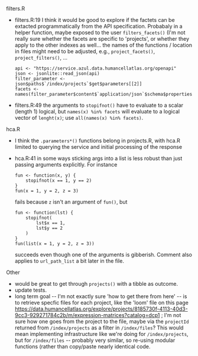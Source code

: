 filters.R

- filters.R:19 I think it would be good to explore if the factets can
  be extacted programmatically from the API specification. Probabaly
  in a helper function, maybe exposed to the user `filters_facets()`
  (I'm not really sure whether the facets are specific to 'projects',
  or whether they apply to the other indexes as well... the names of
  the functions / location in files might need to be adjusted, e.g.,
  `project_facets()`, `project_filters()`, ...
  
  ```{r}
  api <- "https://service.azul.data.humancellatlas.org/openapi"
  json <- jsonlite::read_json(api)
  filter_parameter <- json$paths$`/index/projects`$get$parameters[[2]]
  facets <- names(filter_parameter$content$`application/json`$schema$properties)
  ```
  
- filters.R:49 the arguments to `stopifnot()` have to evaluate to a
  scalar (length 1) logical, but `names(x) %in% facets` will evaluate
  to a logical vector of `lenght(x)`; use `all(names(x) %in% facets)`.

hca.R

- I think the `.parameters*()` functions belong in projects.R, with
  hca.R limited to querying the service and initial processing of the
  response
  
- hca.R:41 in some ways sticking args into a list is less robust than
  just passing arguments explicitly. For instance

    ```
    fun <- function(x, y) { 
        stopifnot(x == 1, y == 2)
    }
    fun(x = 1, y = 2, z = 3)
    ```
    
  fails because `z` isn't an argument of `fun()`, but
  
    ```
    fun <- function(lst) {
        stopifnot(
            lst$x == 1,
            lst$y == 2
        )
    }
    fun(list(x = 1, y = 2, z = 3))
    ```

  succeeds even though one of the arguments is gibberish. Comment also
  applies to `url_path_list` a bit later in the file.
  


Other

- would be great to get through `projects()` with a tibble as outcome.
- update tests.
- long term goal -- I'm not exactly sure 'how to get there from here'
  -- is to retrieve specfic files for each project, like the 'loom'
  file on this page
  https://data.humancellatlas.org/explore/projects/8185730f-4113-40d3-9cc3-929271784c2b/m/expression-matrices?catalog=dcp1
  ; I'm not sure how one goes from the project to the file, maybe via
  the `projectId` returned from `/index/projects` as a filter in
  `/index/files`? This would mean implementing infrastructure like
  we're doing for `/index/projects`, but for `/index/files` --
  probably very similar, so re-using modular functions (rather than
  copy/paste nearly identical code.
